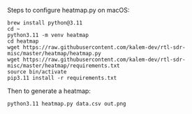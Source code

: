 Steps to configure heatmap.py on macOS:

```
brew install python@3.11
cd ~
python3.11 -m venv heatmap
cd heatmap
wget https://raw.githubusercontent.com/kalem-dev/rtl-sdr-misc/master/heatmap/heatmap.py
wget https://raw.githubusercontent.com/kalem-dev/rtl-sdr-misc/master/heatmap/requirements.txt
source bin/activate
pip3.11 install -r requirements.txt
```

Then to generate a heatmap:

```
python3.11 heatmap.py data.csv out.png
```
